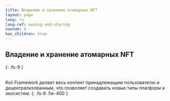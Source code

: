 ```yaml
---
title: Владение и хранение атомарных NFT
layout: page
lang: ru
lang-ref: owning-and-storing
navnum: 4
has_children: true
---
```


## Владение и хранение атомарных NFT

{: .fs-9 }

<br>
Koii Framework делает весь контент принадлежащим пользователю и децентрализованным, что позволяет создавать новые типы платформ и экосистем.
{: .fs-6 .fw-400 }
